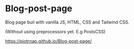 # Blog-post-page
Blog page buil with vanilla JS, HTML, CSS and Tailwind CSS.

(Without using preprocessors yet. E.g PostsCSS) 


https://piotrnap.github.io/Blog-post-page/
